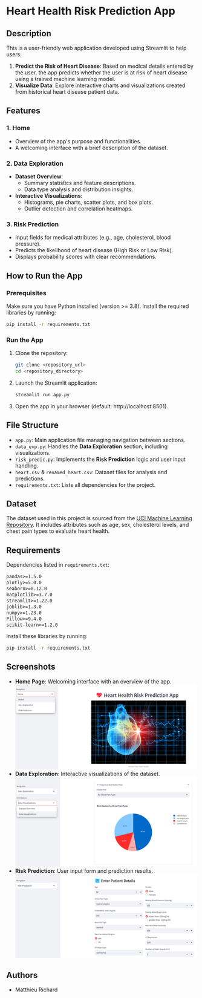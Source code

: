 # Heart Health Risk Prediction App

## Description
This is a user-friendly web application developed using Streamlit to help users:

1. **Predict the Risk of Heart Disease**: Based on medical details entered by the user, the app predicts whether the user is at risk of heart disease using a trained machine learning model.
2. **Visualize Data**: Explore interactive charts and visualizations created from historical heart disease patient data.

## Features

### 1. Home
- Overview of the app's purpose and functionalities.
- A welcoming interface with a brief description of the dataset.

### 2. Data Exploration
- **Dataset Overview**:
  - Summary statistics and feature descriptions.
  - Data type analysis and distribution insights.
- **Interactive Visualizations**:
  - Histograms, pie charts, scatter plots, and box plots.
  - Outlier detection and correlation heatmaps.

### 3. Risk Prediction
- Input fields for medical attributes (e.g., age, cholesterol, blood pressure).
- Predicts the likelihood of heart disease (High Risk or Low Risk).
- Displays probability scores with clear recommendations.

## How to Run the App

### Prerequisites
Make sure you have Python installed (version >= 3.8). Install the required libraries by running:
```bash
pip install -r requirements.txt
```

### Run the App
1. Clone the repository:
   ```bash
   git clone <repository_url>
   cd <repository_directory>
   ```
2. Launch the Streamlit application:
   ```bash
   streamlit run app.py
   ```
3. Open the app in your browser (default: http://localhost:8501).

## File Structure
- `app.py`: Main application file managing navigation between sections.
- `data_exp.py`: Handles the **Data Exploration** section, including visualizations.
- `risk_predic.py`: Implements the **Risk Prediction** logic and user input handling.
- `heart.csv` & `renamed_heart.csv`: Dataset files for analysis and predictions.
- `requirements.txt`: Lists all dependencies for the project.

## Dataset
The dataset used in this project is sourced from the [UCI Machine Learning Repository](https://archive.ics.uci.edu/ml/datasets/heart+disease). It includes attributes such as age, sex, cholesterol levels, and chest pain types to evaluate heart health.

## Requirements
Dependencies listed in `requirements.txt`:
```plaintext
pandas>=1.5.0
plotly>=5.0.0
seaborn>=0.12.0
matplotlib>=3.7.0
streamlit>=1.22.0
joblib>=1.3.0
numpy>=1.23.0
Pillow>=9.4.0
scikit-learn>=1.2.0
```
Install these libraries by running:
```bash
pip install -r requirements.txt
```

## Screenshots
- **Home Page**: Welcoming interface with an overview of the app.
  ![Home Page Screenshot](screenshots/heart_home.png)
- **Data Exploration**: Interactive visualizations of the dataset.
  ![Data Exploration Screenshot](screenshots/heart_visualization.png)
- **Risk Prediction**: User input form and prediction results.
  ![Risk Prediction Screenshot](screenshots/heart_prediction_info.png)

## Authors
- Matthieu Richard
